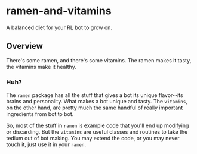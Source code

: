 # ramen-and-vitamins
A balanced diet for your RL bot to grow on.

## Overview
There's some ramen, and there's some vitamins. The ramen makes it tasty, the vitamins make it healthy.

### Huh?
The `ramen` package has all the stuff that gives a bot its unique flavor--its 
brains and personality. What makes a bot unique and tasty. The `vitamins`, on the other hand, are 
pretty much the same handful of really important ingredients from bot to bot.

So, most of the stuff in `ramen` is example code that you'll end up modifying or discarding. 
But the `vitamins` are useful classes and routines to take the tedium out of bot making. You 
may extend the code, or you may never touch it, just use it in your `ramen`.


